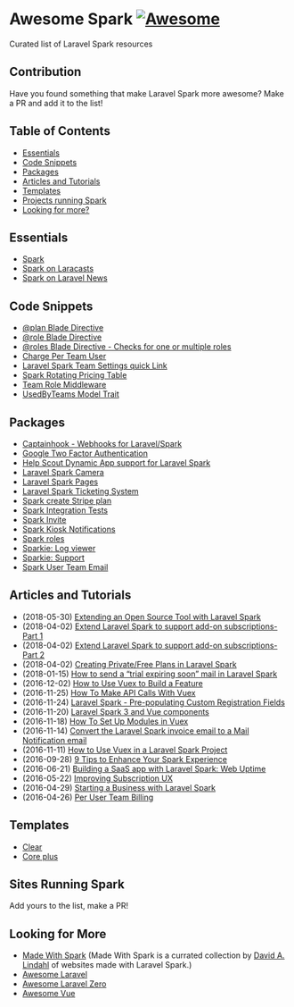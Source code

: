# Awesome Spark [![Awesome](https://cdn.rawgit.com/sindresorhus/awesome/d7305f38d29fed78fa85652e3a63e154dd8e8829/media/badge.svg)](https://github.com/sindresorhus/awesome)

Curated list of Laravel Spark resources

## Contribution
Have you found something that make Laravel Spark more awesome? Make a PR and add it to the list!

## Table of Contents

- [Essentials](#essentials)
- [Code Snippets](#code-snippets)
- [Packages](#packages)
- [Articles and Tutorials](#articles-and-tutorials)
- [Templates](#templates)
- [Projects running Spark](#sites-running-spark)
- [Looking for more?](#looking-for-more)

## Essentials
* [Spark](http://spark.laravel.com)
* [Spark on Laracasts](https://laracasts.com/series/laravel-spark)
* [Spark on Laravel News](https://laravel-news.com/tag/spark)

## Code Snippets
* [@plan Blade Directive](https://gist.github.com/dillinghamio/9b79dfab580d0f46971782ef9204e507)
* [@role Blade Directive](https://gist.github.com/dillinghamio/080313d699b56ebf44e1fa3b59ea6f9b)
* [@roles Blade Directive - Checks for one or multiple roles](https://gist.github.com/jpmurray/ea12b3527756d710df9d4ca996a4ae47)
* [Charge Per Team User](https://gist.github.com/dillinghamio/7f3b776e0ff1007cc877d63d6aaee10d)
* [Laravel Spark Team Settings quick Link](https://gist.github.com/Max-Hutschenreiter/07b7413c4f65544bcc2de2a545ce7ab0)
* [Spark Rotating Pricing Table](https://gist.github.com/dillinghamio/e86204633e607f04517383a8884bfca6)
* [Team Role Middleware](https://gist.github.com/dillinghamio/7d6039ef8a86d3fdfa2ce747d4d919ea)
* [UsedByTeams Model Trait](https://gist.github.com/dillinghamio/a110c1b3bad8055f4327838bc4b11cd3)

## Packages
* [Captainhook - Webhooks for Laravel/Spark](https://github.com/mpociot/captainhook)
* [Google Two Factor Authentication](https://github.com/cretueusebiu/laravel-spark-google2fa)
* [Help Scout Dynamic App support for Laravel Spark](https://github.com/polevaultweb/laravel-spark-helpscout)
* [Laravel Spark Camera](https://github.com/cretueusebiu/laravel-spark-camera)
* [Laravel Spark Pages](https://github.com/kirschbaum/laravel-spark-pages)
* [Laravel Spark Ticketing System](https://github.com/PureIntellect/Tickets)
* [Spark create Stripe plan](https://github.com/gilbitron/spark-create-stripe-plans)
* [Spark Integration Tests](https://github.com/laravel/spark-tests)
* [Spark Invite](https://github.com/zinethq/spark-invite)
* [Spark Kiosk Notifications](https://github.com/vmitchell85/spark-kiosk-notify)
* [Spark roles](https://github.com/ZiNETHQ/spark-roles)
* [Sparkie: Log viewer](https://github.com/sparkie/logs)
* [Sparkie: Support](https://github.com/sparkie/support)
* [Spark User Team Email](https://github.com/zinethq/spark-user-team-email)

## Articles and Tutorials
* (2018-05-30) [Extending an Open Source Tool with Laravel Spark](https://www.lnidigital.com/blog/extending-open-source-tool-laravel-spark/)
* (2018-04-02) [Extend Laravel Spark to support add-on subscriptions-Part 1](https://codemason.io/blog/laravel-spark-addon-subscriptions/)
* (2018-04-02) [Extend Laravel Spark to support add-on subscriptions-Part 2](https://codemason.io/blog/laravel-spark-addon-subscriptions-part-2/)
* (2018-04-02) [Creating Private/Free Plans in Laravel Spark](http://incurs.us/articles/creating-privatefree-plans-laravel-spark)
* (2018-01-15) [How to send a “trial expiring soon” mail in Laravel Spark](https://medium.com/@freekmurze/how-to-send-a-trial-expiring-soon-mail-in-laravel-spark-fba0fce072cf)
* (2016-12-02) [How to Use Vuex to Build a Feature](https://metricloop.com/blog/how-to-use-vuex-to-build-a-feature)
* (2016-11-25) [How To Make API Calls With Vuex](https://metricloop.com/blog/how-to-make-api-calls-with-vuex)
* (2016-11-24) [Laravel Spark - Pre-populating Custom Registration Fields](https://nisbeti.wordpress.com/2016/11/24/laravel-spark-pre-populating-custom-registration-fields/)
* (2016-11-20) [Laravel Spark 3 and Vue components](http://christoph-rumpel.com/2016/11/Larave-Spark-3-Using-Vue-Components/)
* (2016-11-18) [How To Set Up Modules in Vuex](https://metricloop.com/blog/how-to-set-up-modules-in-vuex)
* (2016-11-14) [Convert the Laravel Spark invoice email to a Mail Notification email](https://medium.com/gilbitrons-blog/convert-the-laravel-spark-invoice-email-to-a-mail-notification-email-1106a0d15b73#.lrp74kj1w)
* (2016-11-11) [How to Use Vuex in a Laravel Spark Project](https://metricloop.com/blog/how-to-use-vuex-in-a-laravel-spark-project)
* (2016-09-28) [9 Tips to Enhance Your Spark Experience](https://www.sitepoint.com/9-hot-laravel-spark-tips/)
* (2016-06-21) [Building a SaaS app with Laravel Spark: Web Uptime](https://deliciousbrains.com/building-saas-app-laravel-spark-web-uptime/)
* (2016-05-22) [Improving Subscription UX](https://blog.iamoctopus.co/2016/05/22/improving-sparks-subscription-ux/)
* (2016-04-29) [Starting a Business with Laravel Spark](https://www.sitepoint.com/starting-a-business-with-laravel-spark/)
* (2016-04-26) [Per User Team Billing](https://gist.github.com/dillinghamio/7f3b776e0ff1007cc877d63d6aaee10d)

## Templates
* [Clear](https://vueadmintemplate.com/)
* [Core plus](https://codecanyon.net/item/core-plus-laravel-spark-skin/19614200)

## Sites Running Spark
Add yours to the list, make a PR!

## Looking for More
* [Made With Spark](https://madewithspark.com/) (Made With Spark is a currated collection by [David A. Lindahl](https://twitter.com/austriker27) of websites made with Laravel Spark.)
* [Awesome Laravel](https://github.com/chiraggude/awesome-laravel)
* [Awesome Laravel Zero](https://github.com/laravel-zero/awesome-laravel-zero/)
* [Awesome Vue](https://github.com/vuejs/awesome-vue)
